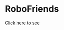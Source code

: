 # RoboFriends

<a href="https://banhawchun.github.io/robofriends/" target="_blank">Click here to see</a>
